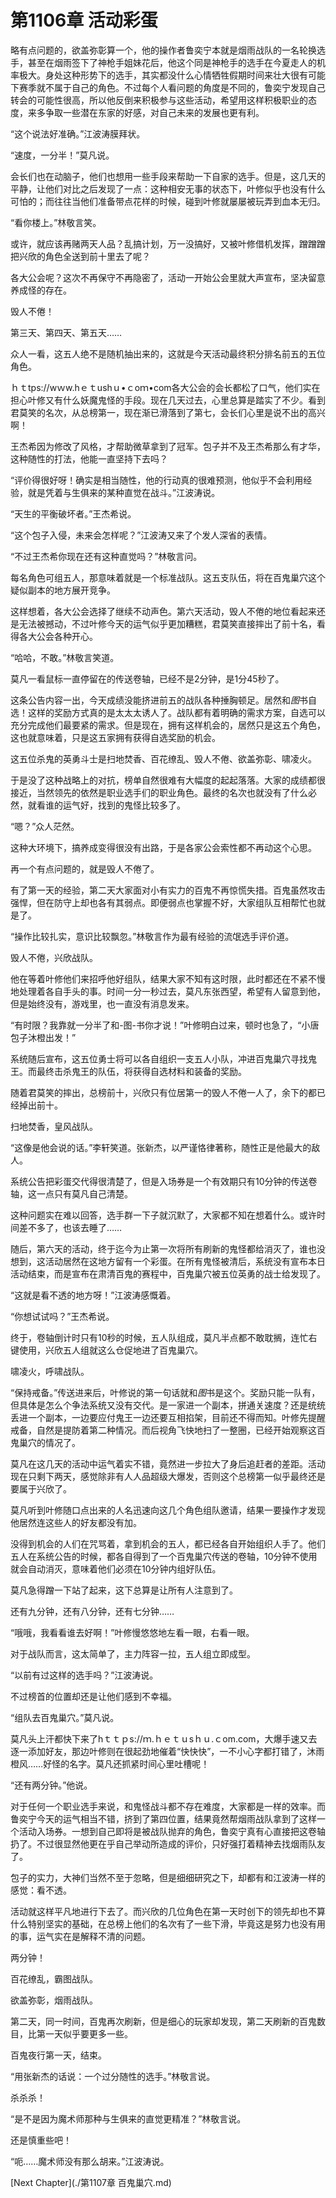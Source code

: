 # 第1106章 活动彩蛋

略有点问题的，欲盖弥彰算一个，他的操作者鲁奕宁本就是烟雨战队的一名轮换选手，甚至在烟雨签下了神枪手姐妹花后，他这个同是神枪手的选手在今夏走人的机率极大。身处这种形势下的选手，其实都没什么心情牺牲假期时间来壮大很有可能下赛季就不属于自己的角色。不过每个人看问题的角度是不同的，鲁奕宁发现自己转会的可能性很高，所以他反倒来积极参与这些活动，希望用这样积极职业的态度，来多争取一些潜在东家的好感，对自己未来的发展也更有利。

“这个说法好准确。”江波涛膜拜状。

“速度，一分半！”莫凡说。

会长们也在动脑子，他们也想用一些手段来帮助一下自家的选手。但是，这几天的平静，让他们对比之后发现了一点：这种相安无事的状态下，叶修似乎也没有什么可怕的；而往往当他们准备带点花样的时候，碰到叶修就屡屡被玩弄到血本无归。

“看你楼上。”林敬言笑。

或许，就应该再赌两天人品？乱搞计划，万一没搞好，又被叶修借机发挥，蹭蹭蹭把兴欣的角色全送到前十里去了呢？

各大公会呢？这次不再保守不再隐密了，活动一开始公会里就大声宣布，坚决留意养成怪的存在。

毁人不倦！

第三天、第四天、第五天……

众人一看，这五人绝不是随机抽出来的，这就是今天活动最终积分排名前五的五位角色。

ｈｔtps://wｗw.hｅｔushｕ•ｃoｍ•com各大公会的会长都松了口气，他们实在担心叶修又有什么妖魔鬼怪的手段。现在几天过去，心里总算是踏实了不少。看到君莫笑的名次，从总榜第一，现在渐已滑落到了第七，会长们心里是说不出的高兴啊！

王杰希因为修改了风格，才帮助微草拿到了冠军。包子并不及王杰希那么有才华，这种随性的打法，他能一直坚持下去吗？

“评价得很好呀！确实是相当随性，他的行动真的很难预测，他似乎不会利用经验，就是凭着与生俱来的某种直觉在战斗。”江波涛说。

“天生的平衡破坏者。”王杰希说。

“这个包子入侵，未来会怎样呢？”江波涛又来了个发人深省的表情。

“不过王杰希你现在还有这种直觉吗？”林敬言问。

每名角色可组五人，那意味着就是一个标准战队。这五支队伍，将在百鬼巢穴这个疑似副本的地方展开竞争。

这样想着，各大公会选择了继续不动声色。第六天活动，毁人不倦的地位看起来还是无法被撼动，不过叶修今天的运气似乎更加糟糕，君莫笑直接摔出了前十名，看得各大公会各种开心。

“哈哈，不敢。”林敬言笑道。

莫凡一看鼠标一直停留在的传送卷轴，已经不是2分钟，是1分45秒了。

这条公告内容一出，今天成绩没能挤进前五的战队各种捶胸顿足。居然和*图*书自选！这样的奖励方式真的是太太太诱人了。战队都有着明确的需求方案，自选可以充分完成他们最要紧的需求。但是现在，拥有这样机会的，居然只是这五个角色，这也就意味着，只是这五家拥有获得自选奖励的机会。

这五位杀鬼的英勇斗士是扫地焚香、百花缭乱、毁人不倦、欲盖弥彰、啸凌火。

于是没了这种战略上的对抗，榜单自然很难有大幅度的起起落落。大家的成绩都很接近，当然领先的依然是职业选手们的职业角色。最终的名次也就没有了什么必然，就看谁的运气好，找到的鬼怪比较多了。

“嗯？”众人茫然。

这种大环境下，搞养成变得很没有出路，于是各家公会索性都不再动这个心思。

再一个有点问题的，就是毁人不倦了。

有了第一天的经验，第二天大家面对小有实力的百鬼不再惊慌失措。百鬼虽然攻击强悍，但在防守上却也各有其弱点。即便弱点也掌握不好，大家组队互相帮忙也就是了。

“操作比较扎实，意识比较飘忽。”林敬言作为最有经验的流氓选手评价道。

毁人不倦，兴欣战队。

他在等着叶修他们来招呼他好组队，结果大家不知有这时限，此时都还在不紧不慢地处理着各自手头的事。时间一分一秒过去，莫凡东张西望，希望有人留意到他，但是始终没有，游戏里，也一直没有消息发来。

“有时限？我靠就一分半了和-图-书你才说！”叶修明白过来，顿时也急了，“小唐包子沐橙出发！”

系统随后宣布，这五位勇士将可以各自组织一支五人小队，冲进百鬼巢穴寻找鬼王。而最终击杀鬼王的队伍，将获得自选材料和装备的奖励。

随着君莫笑的摔出，总榜前十，兴欣只有位居第一的毁人不倦一人了，余下的都已经掉出前十。

扫地焚香，皇风战队。

“这像是他会说的话。”李轩笑道。张新杰，以严谨恪律著称，随性正是他最大的敌人。

系统公告把彩蛋交代得很清楚了，但是入场券是一个有效期只有10分钟的传送卷轴，这一点只有莫凡自己清楚。

这种问题实在难以回答，选手群一下子就沉默了，大家都不知在想着什么。或许时间差不多了，也该去睡了……

随后，第六天的活动，终于迄今为止第一次将所有刷新的鬼怪都给消灭了，谁也没想到，这活动居然在这地方留有一个彩蛋。在所有鬼怪被清后，系统没有宣布本日活动结束，而是宣布在肃清百鬼的赛程中，百鬼巢穴被五位英勇的战士给发现了。

“这就是看不透的地方呀！”江波涛感慨着。

“你想试试吗？”王杰希说。

终于，卷轴倒计时只有10秒的时候，五人队组成，莫凡半点都不敢耽搁，连忙右键使用，兴欣五人组就这么仓促地进了百鬼巢穴。

啸凌火，呼啸战队。

“保持戒备。”传送进来后，叶修说的第一句话就和*图*书是这个。奖励只能一队有，但具体是怎么个争法系统又没有交代。是一家进一个副本，拼通关速度？还是统统丢进一个副本，一边要应付鬼王一边还要互相掐架，目前还不得而知。叶修先提醒戒备，自然是提防着第二种情况。而后视角飞快地扫了一整圈，已经开始观察这百鬼巢穴的情况了。

莫凡在这几天的活动中运气着实不错，竟然进一步拉大了身后追赶者的差距。活动现在只剩下两天，感觉除非有人人品超级大爆发，否则这个总榜第一似乎最终还是要属于兴欣了。

莫凡听到叶修随口点出来的人名迅速向这几个角色组队邀请，结果一要操作才发现他居然连这些人的好友都没有加。

没得到机会的人们在咒骂着，拿到机会的五人，都已经各自开始组织人手了。他们五人在系统公告的时候，都各自得到了一个百鬼巢穴传送的卷轴，10分钟不使用就会自动消灭，意味着他们必须在10分钟内组好队伍。

莫凡急得蹭一下站了起来，这下总算是让所有人注意到了。

还有九分钟，还有八分钟，还有七分钟……

“哦哦，我看看谁去好啊！”叶修慢悠悠地左看一眼，右看一眼。

对于战队而言，这太简单了，主力阵容一拉，五人组立即成型。

“以前有过这样的选手吗？”江波涛说。

不过榜首的位置却还是让他们感到不幸福。

“组队去百鬼巢穴。”莫凡说。

莫凡头上汗都快下来了hｔｔｐs://ｍ.ｈｅｔｕsｈｕ.ｃom.com，大爆手速又去逐一添加好友，那边叶修则在很起劲地催着“快快快”，一不小心字都打错了，沐雨橙风……好怪的名字。莫凡还抓紧时间心里吐槽呢！

“还有两分钟。”他说。

对于任何一个职业选手来说，和鬼怪战斗都不存在难度，大家都是一样的效率。而鲁奕宁今天的运气相当不错，挤到了第四位置，结果竟然帮烟雨战队拿到了这样一个活动入场券。一想到自己即将是被战队抛弃的角色，鲁奕宁真有心直接把这卷轴扔了。不过很显然他更在乎自己举动所造成的评价，只好强打着精神去找烟雨队友了。

包子的实力，大神们当然不至于忽略，但是细细研究之下，却都有和江波涛一样的感觉：看不透。

活动就这样平凡地进行下去了。而兴欣的几位角色在第一天时创下的领先却也不算什么特别坚实的基础，在总榜上他们的名次有了一些下滑，毕竟这是努力也没有用的事，运气实在是解释不清的问题。

两分钟！

百花缭乱，霸图战队。

欲盖弥彰，烟雨战队。

第二天，同一时间，百鬼再次刷新，但是细心的玩家却发现，第二天刷新的百鬼数目，比第一天似乎要更多一些。

百鬼夜行第一天，结束。

“用张新杰的话说：一个过分随性的选手。”林敬言说。

杀杀杀！

“是不是因为魔术师那种与生俱来的直觉更精准？”林敬言说。

还是慎重些吧！

“呃……魔术师没有那么胡来。”江波涛说。



[Next Chapter](./第1107章 百鬼巢穴.md)